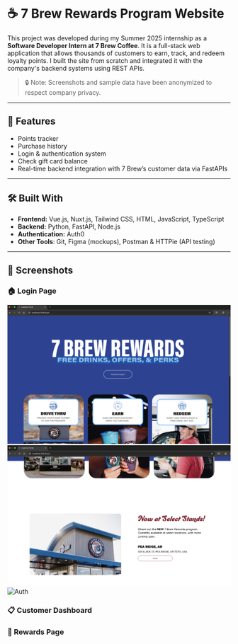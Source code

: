 # ☕ 7 Brew Rewards Program Website

This project was developed during my Summer 2025 internship as a **Software Developer Intern at 7 Brew Coffee**. It is a full-stack web application that allows thousands of customers to earn, track, and redeem loyalty points. I built the site from scratch and integrated it with the company's backend systems using REST APIs.

> 🔒 Note: Screenshots and sample data have been anonymized to respect company privacy.

---

## 🚀 Features

- Points tracker
- Purchase history
- Login & authentication system
- Check gift card balance
- Real-time backend integration with 7 Brew’s customer data via  FastAPIs

---

## 🛠️ Built With

- **Frontend:** Vue.js, Nuxt.js, Tailwind CSS, HTML, JavaScript, TypeScript  
- **Backend:** Python, FastAPI, Node.js  
- **Authentication:** Auth0  
- **Other Tools**: Git, Figma (mockups), Postman & HTTPie (API testing)

---

## 📸 Screenshots

### 🏠 Login Page  
![Login-Top](screenshots/Login-Page.png)
![Login-Bottom](screenshots/Login-Page-2.png)
![Auth](screenshots/Auth-Login.png)

### 📋 Customer Dashboard  


### 🎁 Rewards Page  



